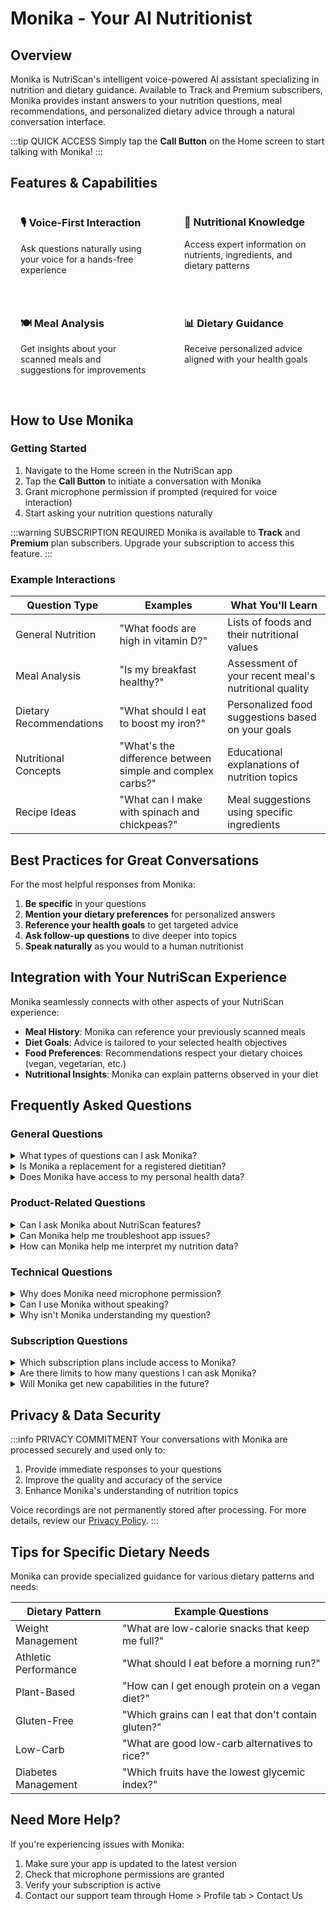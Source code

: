 # Monika - Your AI Nutritionist

## Overview

Monika is NutriScan's intelligent voice-powered AI assistant specializing in nutrition and dietary guidance. Available to Track and Premium subscribers, Monika provides instant answers to your nutrition questions, meal recommendations, and personalized dietary advice through a natural conversation interface.

:::tip QUICK ACCESS
Simply tap the **Call Button** on the Home screen to start talking with Monika!
:::

## Features & Capabilities

<div class="feature-container">
  <div class="feature-item">
    <h3>🎙️ Voice-First Interaction</h3>
    <p>Ask questions naturally using your voice for a hands-free experience</p>
  </div>
  <div class="feature-item">
    <h3>🧠 Nutritional Knowledge</h3>
    <p>Access expert information on nutrients, ingredients, and dietary patterns</p>
  </div>
  <div class="feature-item">
    <h3>🍽️ Meal Analysis</h3>
    <p>Get insights about your scanned meals and suggestions for improvements</p>
  </div>
  <div class="feature-item">
    <h3>📊 Dietary Guidance</h3>
    <p>Receive personalized advice aligned with your health goals</p>
  </div>
</div>

<style>
.feature-container {
  display: grid;
  grid-template-columns: repeat(auto-fit, minmax(240px, 1fr));
  gap: 20px;
  margin: 24px 0;
}
.feature-item {
  background-color: var(--vp-c-bg-soft);
  border-radius: 8px;
  padding: 16px;
}
.feature-item h3 {
  margin-top: 0;
  color: var(--vp-c-brand-1);
}
</style>

## How to Use Monika

### Getting Started

1. Navigate to the Home screen in the NutriScan app
2. Tap the **Call Button** to initiate a conversation with Monika
3. Grant microphone permission if prompted (required for voice interaction)
4. Start asking your nutrition questions naturally

:::warning SUBSCRIPTION REQUIRED
Monika is available to **Track** and **Premium** plan subscribers. Upgrade your subscription to access this feature.
:::

### Example Interactions

| Question Type | Examples | What You'll Learn |
|---------------|----------|------------------|
| General Nutrition | "What foods are high in vitamin D?" | Lists of foods and their nutritional values |
| Meal Analysis | "Is my breakfast healthy?" | Assessment of your recent meal's nutritional quality |
| Dietary Recommendations | "What should I eat to boost my iron?" | Personalized food suggestions based on your goals |
| Nutritional Concepts | "What's the difference between simple and complex carbs?" | Educational explanations of nutrition topics |
| Recipe Ideas | "What can I make with spinach and chickpeas?" | Meal suggestions using specific ingredients |

## Best Practices for Great Conversations

For the most helpful responses from Monika:

1. **Be specific** in your questions
2. **Mention your dietary preferences** for personalized answers
3. **Reference your health goals** to get targeted advice 
4. **Ask follow-up questions** to dive deeper into topics
5. **Speak naturally** as you would to a human nutritionist

## Integration with Your NutriScan Experience

Monika seamlessly connects with other aspects of your NutriScan experience:

- **Meal History**: Monika can reference your previously scanned meals
- **Diet Goals**: Advice is tailored to your selected health objectives
- **Food Preferences**: Recommendations respect your dietary choices (vegan, vegetarian, etc.)
- **Nutritional Insights**: Monika can explain patterns observed in your diet

## Frequently Asked Questions

### General Questions

<details>
<summary>What types of questions can I ask Monika?</summary>

You can ask Monika about:
- Nutritional information for specific foods
- Advice on meeting dietary goals
- Analysis of your meal choices
- Guidance for specific health conditions
- Recipe and diet planning suggestions
- General nutrition education and concepts
- Comparisons between different foods
- Explanations of nutritional terms and metrics

Feel free to ask about any nutrition-related topic as you would with a human nutritionist.
</details>

<details>
<summary>Is Monika a replacement for a registered dietitian?</summary>

No. While Monika provides evidence-based nutritional information, she is not a substitute for personalized medical advice from healthcare professionals. For medical conditions requiring dietary management (such as diabetes, kidney disease, or food allergies), please consult with a registered dietitian or your healthcare provider.
</details>

<details>
<summary>Does Monika have access to my personal health data?</summary>

Monika has access to the dietary information you've shared with NutriScan, including:
- Your food preferences
- Your stated health goals
- Your meal history
- Any dietary restrictions you've specified

This information helps Monika provide personalized advice. However, she doesn't have access to your medical records or data from other health services.
</details>

### Product-Related Questions

<details>
<summary>Can I ask Monika about NutriScan features?</summary>

Yes! Monika can help you understand and get the most out of NutriScan. You can ask questions like:
- "How do I create a diet plan in the app?"
- "What's the difference between Track and Premium plans?"
- "How can I share my meal timeline with friends?"
- "How do I use the Copy to Today feature?"
- "Can you explain what NutriScore means?"
- "How do I invite friends to get free Premium time?"

Monika can provide step-by-step guidance on using app features and explain how to get the most value from your subscription.
</details>

<details>
<summary>Can Monika help me troubleshoot app issues?</summary>

Monika can provide basic troubleshooting for common issues, such as:
- Meal scanning problems
- Understanding error messages
- Guidance on required permissions
- Subscription activation issues
- Feature availability questions

For complex technical problems, Monika will direct you to contact our support team through the appropriate channels for personalized assistance.
</details>

<details>
<summary>How can Monika help me interpret my nutrition data?</summary>

Monika excels at helping you understand your nutritional patterns and insights from the app:
- "Can you explain my nutrition trends from last week?"
- "Are my protein levels adequate based on my scanned meals?"
- "What does the red color on my carbohydrates chart mean?"
- "How close am I to meeting my daily nutrition targets?"
- "What improvements have I made in my diet this month?"

Using your historical meal data, Monika can provide personalized insights and recommendations to help you achieve your health goals.
</details>

### Technical Questions

<details>
<summary>Why does Monika need microphone permission?</summary>

Microphone access is required to enable voice interaction with Monika. Your voice input is processed to convert speech to text, allowing Monika to understand and respond to your questions. You can revoke this permission at any time through your device settings, but voice interaction will not be available without it.
</details>

<details>
<summary>Can I use Monika without speaking?</summary>

While Monika is primarily designed for voice interaction, we're developing a text input option for future updates. Currently, voice interaction provides the most natural and comprehensive experience.
</details>

<details>
<summary>Why isn't Monika understanding my question?</summary>

If Monika is having trouble understanding you:
1. Speak clearly and at a moderate pace
2. Reduce background noise if possible
3. Rephrase your question using different words
4. Be more specific about what you're asking
5. Check your microphone settings and permissions

The voice recognition system works best with clear audio input and may struggle with certain accents or specialized terminology.
</details>

### Subscription Questions

<details>
<summary>Which subscription plans include access to Monika?</summary>

Monika is available to both **Track** and **Premium** plan subscribers. Free plan users do not have access to Monika and will be prompted to upgrade when attempting to use this feature.
</details>

<details>
<summary>Are there limits to how many questions I can ask Monika?</summary>

There are no specific limits to the number of questions you can ask Monika within your subscription period. However, to ensure service quality for all users, very excessive usage may be subject to fair use limitations.
</details>

<details>
<summary>Will Monika get new capabilities in the future?</summary>

Yes! We're constantly improving Monika's knowledge base and capabilities. Future updates may include:
- Integration with more dietary patterns and specialized diets
- Enhanced diet planning functionality
- More detailed nutritional analyses
- Support for additional languages
- Text-based interaction options
</details>

## Privacy & Data Security

:::info PRIVACY COMMITMENT
Your conversations with Monika are processed securely and used only to:
1. Provide immediate responses to your questions
2. Improve the quality and accuracy of the service
3. Enhance Monika's understanding of nutrition topics

Voice recordings are not permanently stored after processing. For more details, review our [Privacy Policy](https://nutriscan.app/privacy-policy).
:::

## Tips for Specific Dietary Needs

Monika can provide specialized guidance for various dietary patterns and needs:

| Dietary Pattern | Example Questions |
|-----------------|-------------------|
| Weight Management | "What are low-calorie snacks that keep me full?" |
| Athletic Performance | "What should I eat before a morning run?" |
| Plant-Based | "How can I get enough protein on a vegan diet?" |
| Gluten-Free | "Which grains can I eat that don't contain gluten?" |
| Low-Carb | "What are good low-carb alternatives to rice?" |
| Diabetes Management | "Which fruits have the lowest glycemic index?" |

## Need More Help?

If you're experiencing issues with Monika:

1. Make sure your app is updated to the latest version
2. Check that microphone permissions are granted
3. Verify your subscription is active
4. Contact our support team through Home > Profile tab > Contact Us